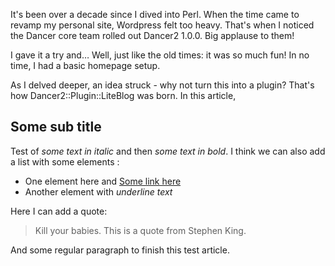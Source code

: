 It's been over a decade since I dived into Perl. When the time came to revamp my
personal site, Wordpress felt too heavy. That's when I noticed the Dancer core
team rolled out Dancer2 1.0.0. Big applause to them! 

I gave it a try and… Well, just like the old times: it was so much fun!
In no time, I had a basic homepage setup.

As I delved deeper, an idea struck - why not turn this into a plugin? That's how
Dancer2::Plugin::LiteBlog was born. In this article,

## Some sub title 

Test of _some text in italic_ and then *some text in bold*. I think we can also
add a list with some elements : 

  * One element here and [Some link here](https://example.com)
  * Another element with _underline text_

Here I can add a quote:

> Kill your babies. 
> This is a quote from Stephen King.

And some regular paragraph to finish this test article.

